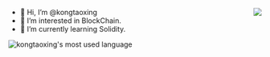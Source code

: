 <img align="right" src="https://github-readme-stats.vercel.app/api/top-langs?username=kongtaoxing&langs_count=6&show_icons=true&count_private=true&theme=tokyonight"></img>

- 👋 Hi, I’m @kongtaoxing
- 👀 I’m interested in BlockChain.
- 🌱 I’m currently learning Solidity.

<!---
kongtaoxing/kongtaoxing is a ✨ special ✨ repository because its `README.md` (this file) appears on your GitHub profile.
You can click the Preview link to take a look at your changes.
--->
![kongtaoxing's most used language](https://github-readme-stats.vercel.app/api?username=kongtaoxing&show_icons=true&count_private=true&theme=tokyonight)


